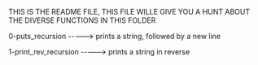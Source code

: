 THIS IS THE README FILE, THIS FILE WILLE GIVE YOU A HUNT ABOUT
THE DIVERSE FUNCTIONS IN THIS FOLDER

0-puts_recursion -----> prints a string, followed by a new line

1-print_rev_recursion -----> prints a string in reverse



